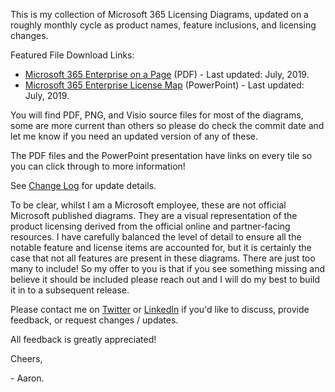This is my collection of Microsoft 365 Licensing Diagrams, updated on a roughly monthly cycle as product names, feature inclusions, and licensing changes.

Featured File Download Links:
* [Microsoft 365 Enterprise on a Page](https://github.com/AaronDinnage/Licensing/raw/master/Microsoft%20365%20Enterprise%20on%20a%20Page.pdf) (PDF) - Last updated: July, 2019.
* [Microsoft 365 Enterprise License Map](https://github.com/AaronDinnage/Licensing/raw/master/Microsoft%20365%20Enterprise%20License%20Map.pptx) (PowerPoint) - Last updated: July, 2019.

You will find PDF, PNG, and Visio source files for most of the diagrams, some are more current than others so please do check the commit date and let me know if you need an updated version of any of these.

The PDF files and the PowerPoint presentation have links on every tile so you can click through to more information!

See [Change Log](https://github.com/AaronDinnage/Licensing/blob/master/Change%20Log.md) for update details.

To be clear, whilst I am a Microsoft employee, these are not official Microsoft published diagrams. They are a visual representation of the product licensing derived from the official online and partner-facing resources. I have carefully balanced the level of detail to ensure all the notable feature and license items are accounted for, but it is certainly the case that not all features are present in these diagrams. There are just too many to include! So my offer to you is that if you see something missing and believe it should be included please reach out and I will do my best to build it in to a subsequent release.

Please contact me on [Twitter](https://twitter.com/AaronDinnage) or [LinkedIn](https://www.linkedin.com/in/aarondinnage/) if you'd like to discuss, provide feedback, or request changes / updates.

All feedback is greatly appreciated!

Cheers,

 \- Aaron.

